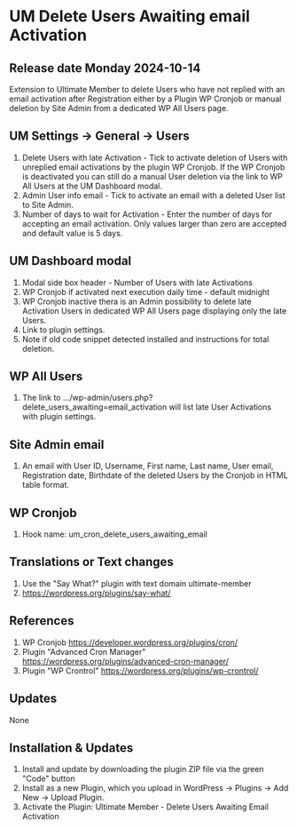 # UM Delete Users Awaiting email Activation
## Release date Monday 2024-10-14
Extension to Ultimate Member to delete Users who have not replied with an email activation after Registration either by a Plugin WP Cronjob or manual deletion by Site Admin from a dedicated WP All Users page.

## UM Settings -> General -> Users
1. Delete Users with late Activation - Tick to activate deletion of Users with unreplied email activations by the plugin WP Cronjob. If the WP Cronjob is deactivated you can still do a manual User deletion via the link to WP All Users at the UM Dashboard modal.
2. Admin User info email - Tick to activate an email with a deleted User list to Site Admin.
3. Number of days to wait for Activation - Enter the number of days for accepting an email activation. Only values larger than zero are accepted and default value is 5 days.

## UM Dashboard modal
1. Modal side box header - Number of Users with late Activations
2. WP Cronjob if activated next execution daily time - default midnight
3. WP Cronjob inactive thera is an Admin possibility to delete late Activation Users in dedicated WP All Users page displaying only the late Users.
4. Link to plugin settings.
5. Note if old code snippet detected installed and instructions for total deletion.

## WP All Users
1. The link to .../wp-admin/users.php?delete_users_awaiting=email_activation will list late User Activations with plugin settings.

## Site Admin email
1. An email with User ID, Username, First name, Last name, User email, Registration date, Birthdate of the deleted Users by the Cronjob in HTML table format.

## WP Cronjob
1. Hook name: um_cron_delete_users_awaiting_email

## Translations or Text changes
1. Use the "Say What?" plugin with text domain ultimate-member
2. https://wordpress.org/plugins/say-what/

## References
1. WP Cronjob https://developer.wordpress.org/plugins/cron/
2. Plugin "Advanced Cron Manager" https://wordpress.org/plugins/advanced-cron-manager/
3. Plugin "WP Crontrol" https://wordpress.org/plugins/wp-crontrol/

## Updates
None

## Installation & Updates
1. Install and update by downloading the plugin ZIP file via the green "Code" button
2. Install as a new Plugin, which you upload in WordPress -> Plugins -> Add New -> Upload Plugin.
3. Activate the Plugin: Ultimate Member - Delete Users Awaiting Email Activation
